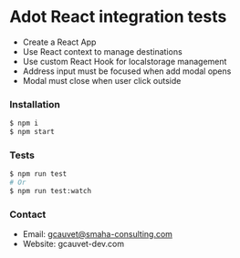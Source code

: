 # Adot React integration tests

* Create a React App
* Use React context to manage destinations
* Use custom React Hook for localstorage management
* Address input must be focused when add modal opens
* Modal must close when user click outside

### Installation
```sh
$ npm i
$ npm start
```

### Tests
```sh
$ npm run test
# Or
$ npm run test:watch
```

### Contact
* Email: gcauvet@smaha-consulting.com
* Website: gcauvet-dev.com
